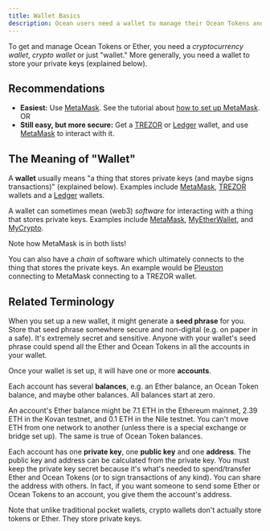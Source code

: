 ```yaml
---
title: Wallet Basics
description: Ocean users need a wallet to manage their Ocean Tokens and Ether. This page explains the basics of wallets.
---
```


To get and manage Ocean Tokens or Ether, you need a _cryptocurrency wallet_, _crypto wallet_ or just "wallet." More generally, you need a wallet to store your private keys (explained below).

## Recommendations

- **Easiest:** Use [MetaMask][1]. See the tutorial about [how to set up MetaMask](/tutorials/metamask-setup/). OR
- **Still easy, but more secure:** Get a [TREZOR][2] or [Ledger][3] wallet, and use [MetaMask][1] to interact with it.

## The Meaning of "Wallet"

A **wallet** usually means "a thing that stores private keys (and maybe signs transactions)" (explained below). Examples include [MetaMask][1], [TREZOR][2] wallets and a [Ledger][3] wallets.

A wallet can sometimes mean (web3) _software_ for interacting with a thing that stores private keys. Examples include [MetaMask][1], [MyEtherWallet][4], and [MyCrypto][5].

Note how MetaMask is in both lists!

You can also have a _chain_ of software which ultimately connects to the thing that stores the private keys. An example would be [Pleuston](/concepts/components/#pleuston) connecting to MetaMask connecting to a TREZOR wallet.

## Related Terminology

When you set up a new wallet, it might generate a **seed phrase** for you. Store that seed phrase somewhere secure and non-digital (e.g. on paper in a safe). It's extremely secret and sensitive. Anyone with your wallet's seed phrase could spend all the Ether and Ocean Tokens in all the accounts in your wallet.

Once your wallet is set up, it will have one or more **accounts**.

Each account has several **balances**, e.g. an Ether balance, an Ocean Token balance, and maybe other balances. All balances start at zero.

An account's Ether balance might be 7.1 ETH in the Ethereum mainnet, 2.39 ETH in the Kovan testnet, and 0.1 ETH in the Nile testnet. You can't move ETH from one network to another (unless there is a special exchange or bridge set up). The same is true of Ocean Token balances.

Each account has one **private key**, one **public key** and one **address**. The public key and address can be calculated from the private key. You must keep the private key secret because it's what's needed to spend/transfer Ether and Ocean Tokens (or to sign transactions of any kind). You can share the address with others. In fact, if you want someone to send some Ether or Ocean Tokens to an account, you give them the account's address.

Note that unlike traditional pocket wallets, crypto wallets don't actually store tokens or Ether. They store private keys.

[1]: https://metamask.io/
[2]: https://trezor.io/
[3]: https://www.ledger.com/
[4]: https://www.myetherwallet.com/
[5]: https://www.mycrypto.com/
